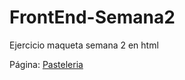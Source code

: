 # FrontEnd-Semana2

Ejercicio maqueta semana 2 en html

Página: [Pasteleria](https://two-a-penny-carload.000webhostapp.com/index.html)
